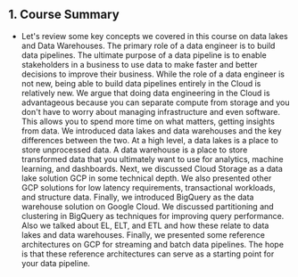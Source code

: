 ## 1. Course Summary

* Let's review some key concepts we covered in this course on data lakes and Data Warehouses. The primary role of a data engineer is to build data pipelines. The ultimate purpose of a data pipeline is to enable stakeholders in a business to use data to make faster and better decisions to improve their business. While the role of a data engineer is not new, being able to build data pipelines entirely in the Cloud is relatively new. We argue that doing data engineering in the Cloud is advantageous because you can separate compute from storage and you don't have to worry about managing infrastructure and even software. This allows you to spend more time on what matters, getting insights from data. We introduced data lakes and data warehouses and the key differences between the two. At a high level, a data lakes is a place to store unprocessed data. A data warehouse is a place to store transformed data that you ultimately want to use for analytics, machine learning, and dashboards. Next, we discussed Cloud Storage as a data lake solution GCP in some technical depth. We also presented other GCP solutions for low latency requirements, transactional workloads, and structure data. Finally, we introduced BigQuery as the data warehouse solution on Google Cloud. We discussed partitioning and clustering in BigQuery as techniques for improving query performance. Also we talked about EL, ELT, and ETL and how these relate to data lakes and data warehouses. Finally, we presented some reference architectures on GCP for streaming and batch data pipelines. The hope is that these reference architectures can serve as a starting point for your data pipeline.